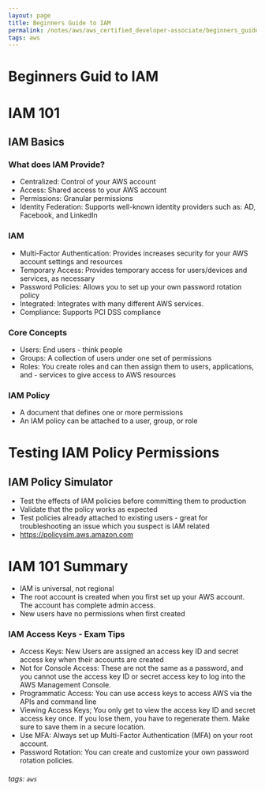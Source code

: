 ```yaml
---
layout: page
title: Beginners Guide to IAM
permalink: /notes/aws/aws_certified_developer-associate/beginners_guide_to_iam
tags: aws
---
```

# Beginners Guid to IAM

# IAM 101
## IAM Basics
### What does IAM Provide?
- Centralized: Control of your AWS account
- Access: Shared access to your AWS account
- Permissions: Granular permissions
- Identity Federation: Supports well-known identity providers such as: AD, Facebook, and LinkedIn
### IAM
- Multi-Factor Authentication: Provides increases security for your AWS account settings and resources
- Temporary Access: Provides temporary access for users/devices and services, as necessary
- Password Policies: Allows you to set up your own password rotation policy
- Integrated: Integrates with many different AWS services.
- Compliance: Supports PCI DSS compliance
### Core Concepts
- Users: End users - think people
- Groups: A collection of users under one set of permissions
- Roles: You create roles and can then assign them to users, applications, and - services to give access to AWS resources
### IAM Policy
- A document that defines one or more permissions
- An IAM policy can be attached to a user, group, or role
# Testing IAM Policy Permissions
## IAM Policy Simulator
- Test the effects of IAM policies before committing them to production
- Validate that the policy works as expected
- Test policies already attached to existing users - great for troubleshooting an issue which you suspect is IAM related
- https://policysim.aws.amazon.com
# IAM 101 Summary
- IAM is universal, not regional
- The root account is created when you first set up your AWS account. The account has complete admin access.
- New users have no permissions when first created
### IAM Access Keys - Exam Tips
- Access Keys: New Users are assigned an access key ID and secret access key when their accounts are created
- Not for Console Access: These are not the same as a password, and you cannot use the access key ID or secret access key to log into the AWS Management Console.
- Programmatic Access: You can use access keys to access AWS via the APIs and command line
- Viewing Access Keys; You only get to view the access key ID and secret access key once. If you lose them, you have to regenerate them. Make sure to save them in a secure location.
- Use MFA: Always set up Multi-Factor Authentication (MFA) on your root account.
- Password Rotation: You can create and customize your own password rotation policies.

###### tags: `aws`
